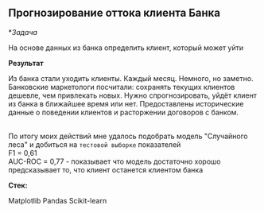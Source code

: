 ##  Прогнозирование оттока клиента Банка

**Задача*


На основе данных из банка определить клиент, который может уйти

**Результат**

Из банка стали уходить клиенты. Каждый месяц. Немного, но заметно. Банковские маркетологи посчитали: сохранять текущих клиентов дешевле, чем привлекать новых.
Нужно спрогнозировать, уйдёт клиент из банка в ближайшее время или нет. Предоставлены исторические данные о поведении клиентов и расторжении договоров с банком.


<br> По итогу моих действий мне удалось подобрать модель "Случайного леса" и добиться на `тестовой выборке` показателей 
<br>F1 = 0,61 
<br>AUC-ROC = 0,77 - показывает что модель достаточно хорошо предсказывает то, что клиент останется клиентом банка

**Стек:**

Matplotlib
Pandas
Scikit-learn